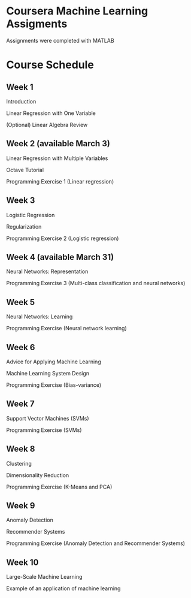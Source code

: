 # Coursera Machine Learning Assigments

Assignments were completed with MATLAB

# Course Schedule

## Week 1
Introduction

Linear Regression with One Variable

(Optional) Linear Algebra Review

## Week 2 (available March 3)
Linear Regression with Multiple Variables

Octave Tutorial

Programming Exercise 1 (Linear regression)

## Week 3
Logistic Regression

Regularization

Programming Exercise 2 (Logistic regression)

## Week 4 (available March 31)
Neural Networks: Representation

Programming Exercise 3 (Multi-class classification and neural networks)

## Week 5
Neural Networks: Learning

Programming Exercise (Neural network learning)

## Week 6
Advice for Applying Machine Learning

Machine Learning System Design

Programming Exercise (Bias-variance)

## Week 7
Support Vector Machines (SVMs)

Programming Exercise (SVMs)

## Week 8
Clustering

Dimensionality Reduction

Programming Exercise (K-Means and PCA)

## Week 9
Anomaly Detection

Recommender Systems

Programming Exercise (Anomaly Detection and Recommender Systems)

## Week 10
Large-Scale Machine Learning

Example of an application of machine learning
